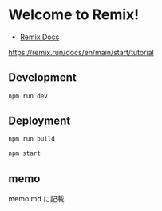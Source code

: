 # Welcome to Remix!

- [Remix Docs](https://remix.run/docs)

https://remix.run/docs/en/main/start/tutorial

## Development

```sh
npm run dev
```

## Deployment

```sh
npm run build
```

```sh
npm start
```

## memo

memo.md に記載
